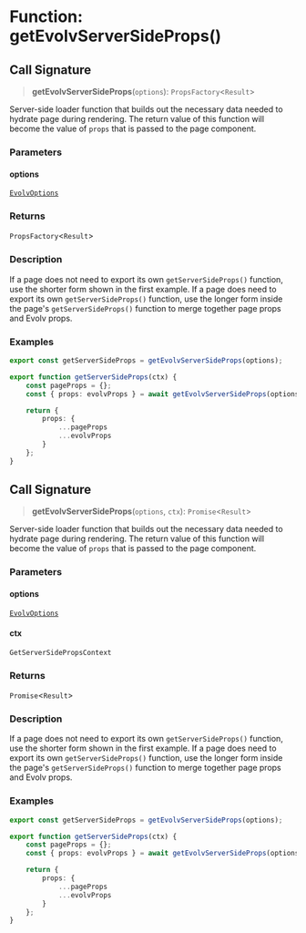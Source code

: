 # Function: getEvolvServerSideProps()

## Call Signature

> **getEvolvServerSideProps**(`options`): `PropsFactory`\<`Result`\>

Server-side loader function that builds out the necessary data needed to hydrate page during rendering. The
return value of this function will become the value of `props` that is passed to the page component.

### Parameters

#### options

[`EvolvOptions`](../interfaces/EvolvOptions.md)

### Returns

`PropsFactory`\<`Result`\>

### Description

If a page does not need to export its own `getServerSideProps()` function, use the shorter form shown in the first example.
If a page does need to export its own `getServerSideProps()` function, use the longer form inside the page's
`getServerSideProps()` function to merge together page props and Evolv props.

### Examples

```ts
export const getServerSideProps = getEvolvServerSideProps(options);
```

```ts
export function getServerSideProps(ctx) {
    const pageProps = {};
    const { props: evolvProps } = await getEvolvServerSideProps(options, ctx);

    return {
        props: {
            ...pageProps
            ...evolvProps
        }
    };
}
```

## Call Signature

> **getEvolvServerSideProps**(`options`, `ctx`): `Promise`\<`Result`\>

Server-side loader function that builds out the necessary data needed to hydrate page during rendering. The
return value of this function will become the value of `props` that is passed to the page component.

### Parameters

#### options

[`EvolvOptions`](../interfaces/EvolvOptions.md)

#### ctx

`GetServerSidePropsContext`

### Returns

`Promise`\<`Result`\>

### Description

If a page does not need to export its own `getServerSideProps()` function, use the shorter form shown in the first example.
If a page does need to export its own `getServerSideProps()` function, use the longer form inside the page's
`getServerSideProps()` function to merge together page props and Evolv props.

### Examples

```ts
export const getServerSideProps = getEvolvServerSideProps(options);
```

```ts
export function getServerSideProps(ctx) {
    const pageProps = {};
    const { props: evolvProps } = await getEvolvServerSideProps(options, ctx);

    return {
        props: {
            ...pageProps
            ...evolvProps
        }
    };
}
```
